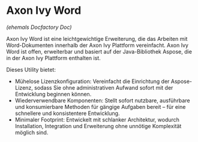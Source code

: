 # Axon Ivy Word
*(ehemals Docfactory Doc)*

Axon Ivy Word ist eine leichtgewichtige Erweiterung, die das Arbeiten mit Word-Dokumenten innerhalb der Axon Ivy Plattform vereinfacht. Axon Ivy Word ist offen, erweiterbar und basiert auf der Java-Bibliothek Aspose, die in der Axon Ivy Plattform enthalten ist.

Dieses Utility bietet:
- Mühelose Lizenzkonfiguration: Vereinfacht die Einrichtung der Aspose-Lizenz, sodass Sie ohne administrativen Aufwand sofort mit der Entwicklung beginnen können.
- Wiederverwendbare Komponenten: Stellt sofort nutzbare, ausführbare und konsumierbare Methoden für gängige Aufgaben bereit – für eine schnellere und konsistentere Entwicklung.
- Minimaler Footprint: Entwickelt mit schlanker Architektur, wodurch Installation, Integration und Erweiterung ohne unnötige Komplexität möglich sind.